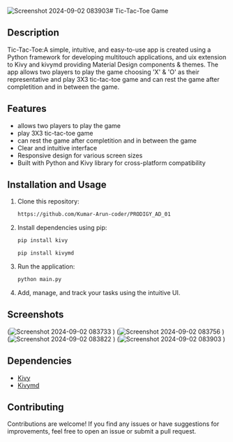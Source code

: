 ![Screenshot 2024-09-02 083903](https://github.com/user-attachments/assets/be2fc667-9c55-4c94-ad99-ee96e32115cf)# Tic-Tac-Toe Game


## Description

Tic-Tac-Toe:A simple, intuitive, and easy-to-use app is created using a Python framework for developing multitouch applications, and uix extension to Kivy and kivymd providing Material Design components & themes. The app allows two players to play the game choosing 'X' & 'O' as their representative and play 3X3 tic-tac-toe game and can rest the game after completition and in between the game.

## Features

- allows two players to play the game
- play 3X3 tic-tac-toe game
- can rest the game after completition and in between the game
- Clear and intuitive interface
- Responsive design for various screen sizes
- Built with Python and Kivy library for cross-platform compatibility


## Installation and Usage

1. Clone this repository:

   ```bash
   https://github.com/Kumar-Arun-coder/PRODIGY_AD_01
   ```

2. Install dependencies using pip:

   ```bash
   pip install kivy 
   ```
   ```bash
   pip install kivymd
   ```

3. Run the application:

   ```bash
   python main.py
   ```

4. Add, manage, and track your tasks using the intuitive UI.

## Screenshots

(![Screenshot 2024-09-02 083733](https://github.com/user-attachments/assets/0632b46b-4481-40b5-a383-df00293c5a65)
)
(![Screenshot 2024-09-02 083756](https://github.com/user-attachments/assets/10875ddc-ad8e-4a59-be0a-ca6463639df8)
)
(![Screenshot 2024-09-02 083822](https://github.com/user-attachments/assets/a158020e-eb06-443e-9ae5-80f2a227f96a)
)
(![Screenshot 2024-09-02 083903](https://github.com/user-attachments/assets/3b0d9887-5f9c-4702-b822-a2102148a6fc)
)
## Dependencies

- [Kivy](https://kivy.org/)
- [Kivymd](https://kivymd.org/)

## Contributing

Contributions are welcome! If you find any issues or have suggestions for improvements, feel free to open an issue or submit a pull request.

